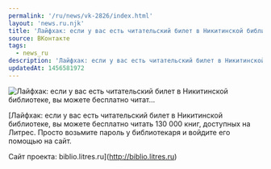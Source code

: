 ```yaml
---
permalink: '/ru/news/vk-2826/index.html'
layout: 'news.ru.njk'
title: 'Лайфхак: если у вас есть читательский билет в Никитинской библиотеке, вы можете бесплатно читат…'
source: ВКонтакте
tags:
  - news_ru
description: 'Лайфхак: если у вас есть читательский билет в Никитинской библиотеке, вы можете бесплатно читат…'
updatedAt: 1456581972
---
```

![Лайфхак: если у вас есть читательский билет в Никитинской библиотеке, вы можете бесплатно читат…](https://sun9-75.userapi.com/c633631/v633631484/18666/6R6NKSxDxX8.jpg)

[Лайфхак: если у вас есть читательский билет в Никитинской библиотеке, вы можете бесплатно читать 130 000 книг, доступных на Литрес. Просто возьмите пароль у библиотекаря и войдите его помощью на сайт.

Сайт проекта: biblio.litres.ru](http://biblio.litres.ru)
